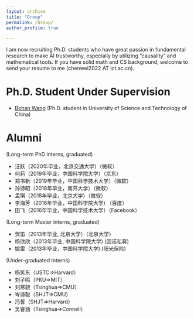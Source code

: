 ```yaml
---
layout: archive
title: "Group"
permalink: /Group/
author_profile: true

---
```

I am now recruiting Ph.D. students who have great passion in fundamental research to make AI trustworthy, especially by utilizing “causality” and mathematical tools. If you have solid math and CS background, welcome to send your resume to me (chenwei2022 AT ict.ac.cn).


Ph.D. Student Under Supervision
======
* [Bohan Wang](https://bhwangfy.github.io) (Ph.D. student in University of Science and Technology of China)



Alumni
======
(Long-term PhD interns, graduated)
* 汪跃（2020年毕业，北京交通大学）（微软）
* 何莉（2019年毕业，中国科学院大学）（京东）
* 郑书新（2019年毕业，中国科学技术大学）（微软）
* 孙诗昭（2018年毕业，南开大学）（微软）
* 孟琪（2018年毕业，北京大学）（微软）
* 李海芳（2016年毕业，中国科学院大学) （百度）
* 田飞（2016年毕业，中国科学技术大学）（Facebook）

(Long-term Master interns, graduated)
* 贺笛（2013年毕业, 北京大学）（北京大学）
* 杨欣欣（2013年毕业, 中国科学院大学) (因诺私募) 
* 姚雷（2013年毕业，中国科学院大学) (阳光保险)

(Under-graduated Interns)
* 杨笑东（USTC=>Harvard）
* 刘子鸣（PKU=>MIT）
* 刘寒骁（Tsinghua=>CMU）
* 岑诗聪（SHJT=>CMU）
* 冯哲（SHJT=>Harvard）
* 吴睿涵（Tsinghua=>Connell）
